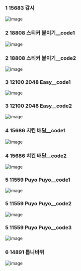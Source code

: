 <!--
https://github.com/audxo112/kotlin-algorithm/issues/11
-->
### 1 15683 감시
![image](https://user-images.githubusercontent.com/9216335/212612913-cee2ffc4-e843-47a9-b920-1db10ef34811.png)

### 2 18808 스티커 붙이기__code1
![image](https://user-images.githubusercontent.com/9216335/213045656-33d6064e-2051-4b27-8e80-23d58c4abe18.png)

### 2 18808 스티커 붙이기__code2
![image](https://user-images.githubusercontent.com/9216335/213045405-7abf0735-4f66-4faa-b292-fd3cf88e6fcb.png)

### 3 12100 2048 Easy__code1
![image](https://user-images.githubusercontent.com/9216335/213987995-a366b33a-5951-45ec-8e06-de6905ec1d05.png)

### 3 12100 2048 Easy__code2
![image](https://user-images.githubusercontent.com/9216335/213987910-4eb8c560-9e3d-4135-bac8-ede37ac32de7.png)

### 4 15686 치킨 배달__code1
![image](https://user-images.githubusercontent.com/9216335/214079392-d3cb9a01-45df-4811-aadd-50acab3afb86.png)

### 4 15686 치킨 배달__code2
![image](https://user-images.githubusercontent.com/9216335/214081776-fd362a85-da46-4281-ac97-740a8747f424.png)

### 5 11559 Puyo Puyo__code1
![image](https://user-images.githubusercontent.com/9216335/214507751-387a144a-b2f3-4395-9da3-40088c0f7af7.png)

### 5 11559 Puyo Puyo__code2
![image](https://user-images.githubusercontent.com/9216335/214507631-111b73b3-90d0-4db8-ac74-03a6a6697dcc.png)

### 5 11559 Puyo Puyo__code3
![image](https://user-images.githubusercontent.com/9216335/214507474-4543f399-870e-45ea-b084-a5eceaa843a5.png)

### 6 14891 톱니바퀴
![image](https://user-images.githubusercontent.com/9216335/215017537-d5f441f2-6f65-407c-b5fc-afe84cb6cab2.png)
